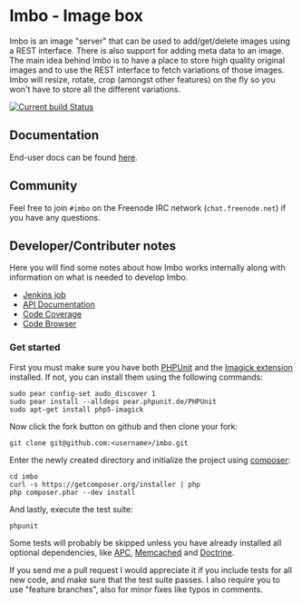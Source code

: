 # Imbo - Image box
Imbo is an image "server" that can be used to add/get/delete images using a REST interface. There is also support for adding meta data to an image. The main idea behind Imbo is to have a place to store high quality original images and to use the REST interface to fetch variations of those images. Imbo will resize, rotate, crop (amongst other features) on the fly so you won't have to store all the different variations.

[![Current build Status](https://secure.travis-ci.org/imbo/imbo.png)](http://travis-ci.org/imbo/imbo)

## Documentation
End-user docs can be found [here](http://docs.imbo-project.org/en/latest/).

## Community
Feel free to join `#imbo` on the Freenode IRC network (`chat.freenode.net`) if you have any questions.

## Developer/Contributer notes
Here you will find some notes about how Imbo works internally along with information on what is needed to develop Imbo.

* [Jenkins job](http://ci.starzinger.net/job/Imbo/)
* [API Documentation](http://ci.starzinger.net/job/Imbo/API_Documentation/)
* [Code Coverage](http://ci.starzinger.net/job/Imbo/Code_Coverage/)
* [Code Browser](http://ci.starzinger.net/job/Imbo/Code_Browser/)

### Get started
First you must make sure you have both [PHPUnit](http://phpunit.de) and the [Imagick extension](http://pecl.php.net/package/imagick) installed. If not, you can install them using the following commands:

    sudo pear config-set audo_discover 1
    sudo pear install --alldeps pear.phpunit.de/PHPUnit
    sudo apt-get install php5-imagick

Now click the fork button on github and then clone your fork:

    git clone git@github.com:<username>/imbo.git

Enter the newly created directory and initialize the project using [composer](http://getcomposer.org):

    cd imbo
    curl -s https://getcomposer.org/installer | php
    php composer.phar --dev install

And lastly, execute the test suite:

    phpunit

Some tests will probably be skipped unless you have already installed all optional dependencies, like [APC](http://pecl.php.net/package/apc), [Memcached](http://pecl.php.net/package/memcached) and [Doctrine](http://www.doctrine-project.org).

If you send me a pull request I would appreciate it if you include tests for all new code, and make sure that the test suite passes. I also require you to use "feature branches", also for minor fixes like typos in comments.
